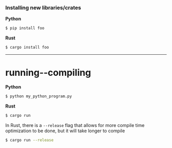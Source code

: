 ### Installing new libraries/crates

**Python**

```bash
$ pip install foo 
```


**Rust**

```bash
$ cargo install foo
```

---

# running--compiling

**Python**

```bash
$ python my_python_program.py 
```


**Rust**

```bash
$ cargo run
```

In Rust, there is a `--release` flag that allows for more compile time optimization to be done, but it will take longer to compile

```bash
$ cargo run --release
```
